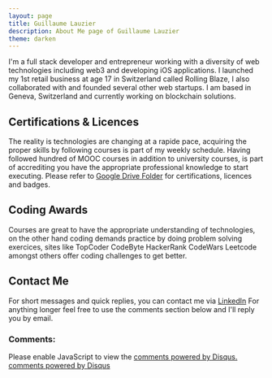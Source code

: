 ```yaml
---
layout: page
title: Guillaume Lauzier
description: About Me page of Guillaume Lauzier
theme: darken
---
```


I'm a full stack developer and entrepreneur working with a diversity of web technologies including web3 and developing iOS applications. I launched my 1st retail business at age 17 in Switzerland called Rolling Blaze, I also collaborated with and founded several other web startups. I am based in Geneva, Switzerland and currently working on blockchain solutions.

## Certifications & Licences

The reality is technologies are changing at a rapide pace, acquiring the proper skills by following courses is part of my weekly schedule. Having followed hundred of MOOC courses in addition to university courses, is part of accrediting you have the appropriate professional knowledge to start executing. Please refer to <a href="https://drive.google.com/drive/folders/16wFJobrMlWcASuzTC4sHIJJKZxnhS6wU?usp=sharing" target="_blank">Google Drive Folder</a> for certifications, licences and badges.

## Coding Awards

Courses are great to have the appropriate understanding of technologies, on the other hand coding demands practice by doing problem solving exercices, sites like TopCoder CodeByte HackerRank CodeWars Leetcode amongst others offer coding challenges to get better.

## Contact Me

For short messages and quick replies, you can contact me via [LinkedIn](https://www.linkedin.com/in/guillaumelauzier/) For anything longer feel free to use the comments section below and I'll reply you by email.

### Comments:

<div id="disqus_thread"></div>
<script type="text/javascript">
  /* * * CONFIGURATION VARIABLES: EDIT BEFORE PASTING INTO YOUR WEBPAGE * * */
  var disqus_shortname = '{{site.disqushandler}}';

  /* * * DON'T EDIT BELOW THIS LINE * * */
  (function() {
      var dsq = document.createElement('script'); dsq.type = 'text/javascript'; dsq.async = true;
      dsq.src = '//' + disqus_shortname + '.disqus.com/embed.js';
      (document.getElementsByTagName('head')[0] || document.getElementsByTagName('body')[0]).appendChild(dsq);
  })();
</script>
<noscript>Please enable JavaScript to view the <a href="http://disqus.com/?ref_noscript">comments powered by Disqus.</a></noscript>
<a href="http://disqus.com" class="dsq-brlink">comments powered by <span class="logo-disqus">Disqus</span></a>

<script src="https://txtpen.com/embed.js?site={{site.txtpenhandler}}" />
